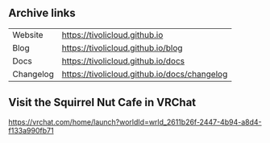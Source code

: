 ## Archive links

<table>
	<tbody>
		<tr>
			<td>Website</td>
			<td><a href="https://tivolicloud.github.io">https://tivolicloud.github.io</a></td>
		</tr>
		<tr>
			<td>Blog</td>
			<td><a href="https://tivolicloud.github.io/blog">https://tivolicloud.github.io/blog</a></td>
		</tr>
		<tr>
			<td>Docs</td>
			<td><a href="https://tivolicloud.github.io/docs">https://tivolicloud.github.io/docs</a></td>
		</tr>
		<tr>
			<td>Changelog</td>
			<td><a href="https://tivolicloud.github.io/docs/changelog">https://tivolicloud.github.io/docs/changelog</a></td>
		</tr>
	</tbody>
</table>

## Visit the Squirrel Nut Cafe in VRChat

https://vrchat.com/home/launch?worldId=wrld_2611b26f-2447-4b94-a8d4-f133a990fb71

